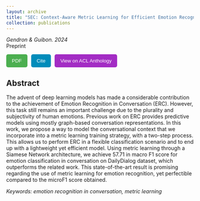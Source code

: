 ```yaml
---
layout: archive
title: "SEC: Context-Aware Metric Learning for Efficient Emotion Recognition in Conversation"
collection: publications
---
```


_Gendron & Guibon. 2024_    
Preprint

<style>
    form button {
        background-color: #4CAF50; /* Green background color */
        color: white; /* White text color */
        padding: 10px 15px; /* Padding inside the button */
        border: none; /* No border */
        border-radius: 5px; /* Rounded corners */
        cursor: pointer; /* Cursor style on hover */
    }

    /* Style for the second button */
    form:nth-child(2) button {
        background-color: #008CBA; /* Blue background color */
    }

     /* Style for the third button */
    form:nth-child(3) button {
        background-color: #A32CC4; /* Purple background color */
    }
</style>

<td>
    <nobr>
<form style="float: left; width=150px; margin-right: 10px" action="https://aclanthology.org/2024.wassa-1.2.pdf" method="get" target="_blank"><button type="submit">PDF</button></form> 
<form style="float: left; width=150px; margin-right: 10px" action="https://B-Gendron.github.io/files/ref_pp_erc.txt" method="get" target="_blank"><button type="submit">Cite</button></form>
<form style="float: none; width=150px" action="https://aclanthology.org/2024.wassa-1.2/" method="get" target="_blank"><button type="submit">View on ACL Anthology</button></form>
    </nobr>
</td>

## Abstract

The advent of deep learning models has made a considerable contribution to the achievement of Emotion Recognition in Conversation (ERC). However, this task still remains an important challenge due to the plurality and subjectivity of human emotions. Previous work on ERC provides predictive models using mostly graph-based conversation representations. In this work, we propose a way to model the conversational context that we incorporate into a metric learning training strategy, with a two-step process. This allows us to perform ERC in a flexible classification scenario and to end up with a lightweight yet efficient model. Using metric learning through a Siamese Network architecture, we achieve 57.71 in macro F1 score for emotion classification in conversation on DailyDialog dataset, which outperforms the related work. This state-of-the-art result is promising regarding the use of metric learning for emotion recognition, yet perfectible compared to the microF1 score obtained. 

*Keywords: emotion recognition in conversation, metric learning*
